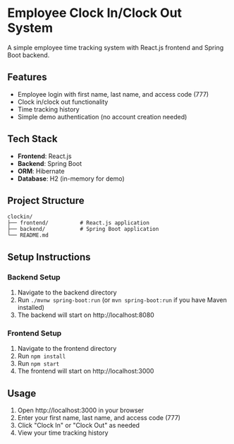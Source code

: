 # Employee Clock In/Clock Out System

A simple employee time tracking system with React.js frontend and Spring Boot backend.

## Features
- Employee login with first name, last name, and access code (777)
- Clock in/clock out functionality
- Time tracking history
- Simple demo authentication (no account creation needed)

## Tech Stack
- **Frontend**: React.js
- **Backend**: Spring Boot
- **ORM**: Hibernate
- **Database**: H2 (in-memory for demo)

## Project Structure
```
clockin/
├── frontend/          # React.js application
├── backend/           # Spring Boot application
└── README.md
```

## Setup Instructions

### Backend Setup
1. Navigate to the backend directory
2. Run `./mvnw spring-boot:run` (or `mvn spring-boot:run` if you have Maven installed)
3. The backend will start on http://localhost:8080

### Frontend Setup
1. Navigate to the frontend directory
2. Run `npm install`
3. Run `npm start`
4. The frontend will start on http://localhost:3000

## Usage
1. Open http://localhost:3000 in your browser
2. Enter your first name, last name, and access code (777)
3. Click "Clock In" or "Clock Out" as needed
4. View your time tracking history 